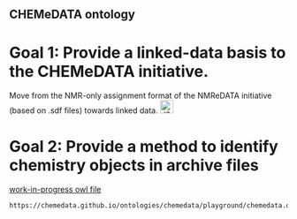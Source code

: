 ## CHEMeDATA ontology

# Goal 1: Provide a linked-data basis to the CHEMeDATA initiative.

Move from the NMR-only assignment format of the NMReDATA initiative (based on .sdf files) towards linked data. <a href="https://json-ld.org/" title="JSON-LD Data"><img style="border:0px;" width="24" src="https://json-ld.org/images/json-ld-data-24.png" alt="JSON-LD-logo-24"/></a>

# Goal 2: Provide a method to identify chemistry objects in archive files

[work-in-progress owl file](chemedata/playground/chemedata.owl)
```
https://chemedata.github.io/ontologies/chemedata/playground/chemedata.owl
```